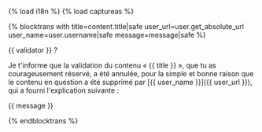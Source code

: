 {% load i18n %}
{% load captureas %}

{% blocktrans with title=content.title|safe user_url=user.get_absolute_url user_name=user.username|safe message=message|safe %}

{{ validator }} ?

Je t'informe que la validation du contenu « {{ title }} », que tu as 
courageusement réservé, a été annulée, pour la simple et bonne raison 
que le contenu en question a été supprimé par 
[{{ user_name }}]({{ user_url }}), qui a fourni l'explication suivante :

{{ message }}

{%  endblocktrans %}
